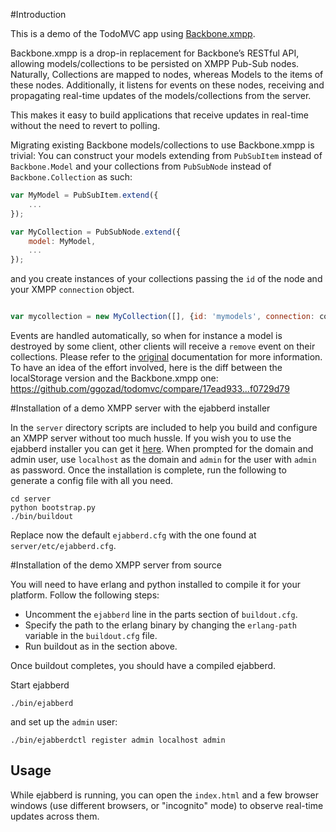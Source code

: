 #Introduction

This is a demo of the TodoMVC app using [Backbone.xmpp](http://github.com/ggozad/Backbone.xmpp).

Backbone.xmpp is a drop-in replacement for Backbone’s RESTful API, allowing models/collections to be persisted on XMPP Pub-Sub nodes. Naturally, Collections are mapped to nodes, whereas Models to the items of these nodes. Additionally, it listens for events on these nodes, receiving and propagating real-time updates of the models/collections from the server.

This makes it easy to build applications that receive updates in real-time without the need to revert to polling.

Migrating existing Backbone models/collections to use Backbone.xmpp is trivial: You can construct your models extending from `PubSubItem` instead of `Backbone.Model` and your collections from `PubSubNode` instead of `Backbone.Collection` as such:

```javascript
var MyModel = PubSubItem.extend({
    ...
});

var MyCollection = PubSubNode.extend({
    model: MyModel,
    ...
});
````

and you create instances of your collections passing the `id` of the node and your XMPP `connection` object.

```javascript

var mycollection = new MyCollection([], {id: 'mymodels', connection: connection});
```

Events are handled automatically, so when for instance a model is destroyed by some client, other clients will receive a `remove` event on their collections. Please refer to the [original](http://ggozad.com/Backbone.xmpp/) documentation for more information.
To have an idea of the effort involved, here is the diff between the localStorage version and the Backbone.xmpp one: https://github.com/ggozad/todomvc/compare/17ead933...f0729d79


#Installation of a demo XMPP server with the ejabberd installer

In the `server` directory scripts are included to help you build and configure an XMPP server without too much hussle.
If you wish you to use the ejabberd installer you can get it [here](http://www.process-one.net/en/ejabberd/downloads/). When prompted for the domain and admin user, use `localhost` as the domain and `admin` for the user with `admin` as password.
Once the installation is complete, run the following to generate a config file with all you need.

    cd server
    python bootstrap.py
    ./bin/buildout

Replace now the default `ejabberd.cfg` with the one found at `server/etc/ejabberd.cfg`.

#Installation of the demo XMPP server from source

You will need to have erlang and python installed to compile it for your platform. Follow the following steps:

 * Uncomment the `ejabberd` line in the parts section of `buildout.cfg`.
 * Specify the path to the erlang binary by changing the `erlang-path` variable in the `buildout.cfg` file.
 * Run buildout as in the section above.

Once buildout completes, you should have a compiled ejabberd.

Start ejabberd

    ./bin/ejabberd

and set up the `admin` user:

    ./bin/ejabberdctl register admin localhost admin

Usage
-----

While ejabberd is running, you can open the `index.html` and a few browser windows (use different browsers, or "incognito" mode) to observe real-time updates across them.
